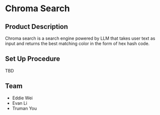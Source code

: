 # Chroma Search

## Product Description
Chroma search is a search engine powered by LLM that takes user text as input and returns the best matching color in the form of hex hash code.

## Set Up Procedure
TBD

## Team
- Eddie Wei
- Evan Li
- Truman You